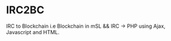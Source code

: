 # IRC2BC
IRC to Blockchain i.e Blockchain in mSL &amp;&amp; IRC -> PHP using Ajax, Javascript and HTML.
